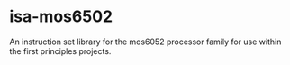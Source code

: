 # isa-mos6502
An instruction set library for the mos6052 processor family for use within the first principles projects.

